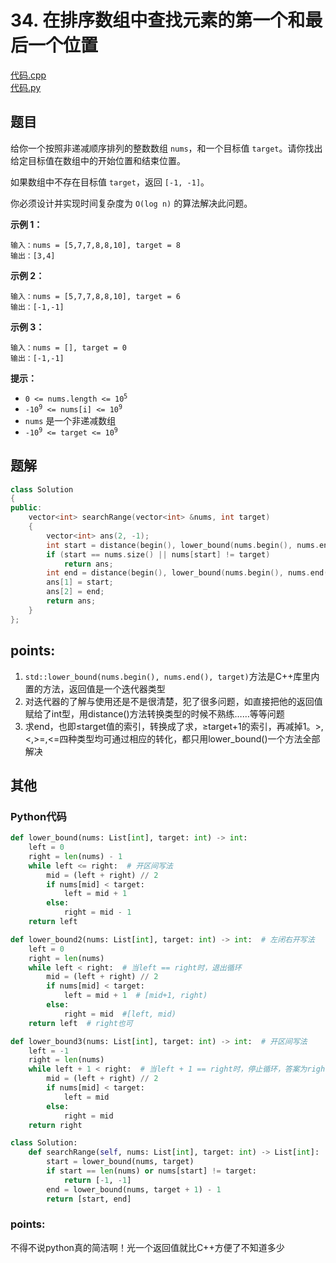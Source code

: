 # 34. 在排序数组中查找元素的第一个和最后一个位置

[代码.cpp](/leetcode/34.%20在排序数组中查找元素的第一个和最后一个位置/34.cpp)  
[代码.py](/leetcode/34.%20在排序数组中查找元素的第一个和最后一个位置/34.py)  

## 题目

给你一个按照非递减顺序排列的整数数组 `nums`，和一个目标值 `target`。请你找出给定目标值在数组中的开始位置和结束位置。

如果数组中不存在目标值 `target`，返回 `[-1, -1]`。

你必须设计并实现时间复杂度为 `O(log n)` 的算法解决此问题。

 

**示例 1：**

```
输入：nums = [5,7,7,8,8,10], target = 8
输出：[3,4]
```

**示例 2：**

```
输入：nums = [5,7,7,8,8,10], target = 6
输出：[-1,-1]
```

**示例 3：**

```
输入：nums = [], target = 0
输出：[-1,-1]
```

 

**提示：**

- <code>0 <= nums.length <= 10<sup>5</sup></code>
- <code>-10<sup>9</sup> <= nums[i] <= 10<sup>9</sup></code>
- `nums` 是一个非递减数组
- <code>-10<sup>9</sup> <= target <= 10<sup>9</sup></code>



## 题解

```cpp
class Solution
{
public:
    vector<int> searchRange(vector<int> &nums, int target)
    {
        vector<int> ans(2, -1);
        int start = distance(begin(), lower_bound(nums.begin(), nums.end(), target));
        if (start == nums.size() || nums[start] != target)
            return ans;
        int end = distance(begin(), lower_bound(nums.begin(), nums.end(), target + 1) - 1);
        ans[1] = start;
        ans[2] = end;
        return ans;
    }
};
```



## points:

1. `std::lower_bound(nums.begin(), nums.end(), target)`方法是C++<algorithm>库里内置的方法，返回值是一个迭代器类型
2. 对迭代器的了解与使用还是不是很清楚，犯了很多问题，如直接把他的返回值赋给了int型，用distance()方法转换类型的时候不熟练……等等问题
3. 求end，也即≤target值的索引，转换成了求，≥target+1的索引，再减掉1。>,<,>=,<=四种类型均可通过相应的转化，都只用lower_bound()一个方法全部解决



## 其他

### Python代码

```py
def lower_bound(nums: List[int], target: int) -> int:
    left = 0
    right = len(nums) - 1
    while left <= right:  # 开区间写法
        mid = (left + right) // 2
        if nums[mid] < target:
            left = mid + 1
        else:
            right = mid - 1
    return left

def lower_bound2(nums: List[int], target: int) -> int:  # 左闭右开写法
    left = 0
    right = len(nums)
    while left < right:  # 当left == right时，退出循环
        mid = (left + right) // 2
        if nums[mid] < target:
            left = mid + 1  # [mid+1, right)
        else:
            right = mid  #[left, mid)
    return left  # right也可

def lower_bound3(nums: List[int], target: int) -> int:  # 开区间写法
    left = -1
    right = len(nums)
    while left + 1 < right:  # 当left + 1 == right时，停止循环，答案为right
        mid = (left + right) // 2
        if nums[mid] < target:
            left = mid
        else:
            right = mid
    return right

class Solution:
    def searchRange(self, nums: List[int], target: int) -> List[int]:
        start = lower_bound(nums, target)
        if start == len(nums) or nums[start] != target:
            return [-1, -1]
        end = lower_bound(nums, target + 1) - 1
        return [start, end]
```



### points:

不得不说python真的简洁啊！光一个返回值就比C++方便了不知道多少